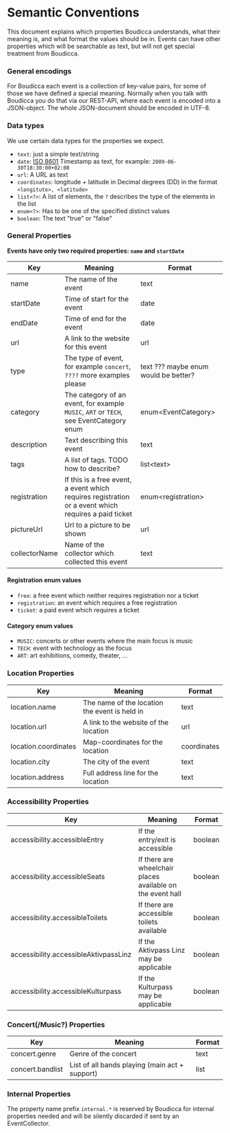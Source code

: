 # Semantic Conventions

This document explains which properties Boudicca understands, what their meaning is, and what format the values should
be
in. Events can have other properties which will be searchable as text, but will not get special treatment from
Boudicca.

### General encodings

For Boudicca each event is a collection of key-value pairs, for some of those we have defined a special meaning.
Normally when you talk with Boudicca you do that via our REST-API, where each event is encoded into a JSON-object. The
whole JSON-document should be encoded in UTF-8.

### Data types

We use certain data types for the properties we expect.

* `text`: just a simple text/string
* `date`: [ISO 8601](https://en.wikipedia.org/wiki/ISO_8601) Timestamp as text, for example: `2009-06-30T18:30:00+02:00`
* `url`: A URL as text
* `coordinates`: longitude + latitude in Decimal degrees (DD) in the format `<longitute>, <latitude>`
* `list<?>`: A list of elements, the `?` describes the type of the elements in the list
* `enum<?>`: Has to be one of the specified distinct values
* `boolean`: The text "true" or "false"

### General Properties

**Events have only two required properties: `name` and `startDate`**

| Key           | Meaning                                                                                              | Format                               |
|---------------|------------------------------------------------------------------------------------------------------|--------------------------------------|
| name          | The name of the event                                                                                | text                                 |
| startDate     | Time of start for the event                                                                          | date                                 |
| endDate       | Time of end for the event                                                                            | date                                 |
| url           | A link to the website for this event                                                                 | url                                  |
| type          | The type of event, for example `concert`, `????` more examples please                                | text ??? maybe enum would be better? |
| category      | The category of an event, for example `MUSIC`, `ART` or `TECH`, see EventCategory enum               | enum\<EventCategory>                 |
| description   | Text describing this event                                                                           | text                                 |
| tags          | A list of tags. TODO how to describe?                                                                | list\<text>                          |
| registration  | If this is a free event, a event which requires registration or a event which requires a paid ticket | enum\<registration>                  |
| pictureUrl    | Url to a picture to be shown                                                                         | url                                  |
| collectorName | Name of the collector which collected this event                                                     | text                                 |

#### Registration enum values

* `free`: a free event which neither requires registration nor a ticket
* `registration`: an event which requires a free registration
* `ticket`: a paid event which requires a ticket

#### Category enum values

* `MUSIC`: concerts or other events where the main focus is music
* `TECH`: event with technology as the focus
* `ART`: art exhibitions, comedy, theater, ...

### Location Properties

| Key                  | Meaning                                       | Format      |
|----------------------|-----------------------------------------------|-------------|
| location.name        | The name of the location the event is held in | text        |
| location.url         | A link to the website of the location         | url         |
| location.coordinates | Map-coordinates for the location              | coordinates |
| location.city        | The city of the event                         | text        |
| location.address     | Full address line for the location            | text        |

### Accessibility Properties

| Key                                   | Meaning                                                    | Format  |
|---------------------------------------|------------------------------------------------------------|---------|
| accessibility.accessibleEntry         | If the entry/exit is accessible                            | boolean |
| accessibility.accessibleSeats         | If there are wheelchair places available on the event hall | boolean |
| accessibility.accessibleToilets       | If there are accessible toilets available                  | boolean |
| accessibility.accessibleAktivpassLinz | If the Aktivpass Linz may be applicable                    | boolean |
| accessibility.accessibleKulturpass    | If the Kulturpass may be applicable                        | boolean |

### Concert(/Music?) Properties

| Key              | Meaning                                        | Format     |
|------------------|------------------------------------------------|------------|
| concert.genre    | Genre of the concert                           | text       |
| concert.bandlist | List of all bands playing (main act + support) | list<text> |

### Internal Properties

The property name prefix `internal.*` is reserved by Boudicca for internal properties needed and will be silently
discarded if sent by an EventCollector.